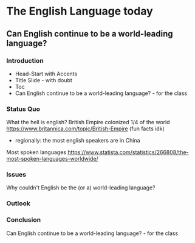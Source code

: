 # The English Language today
## Can English continue to be a world-leading language?

### Introduction

- Head-Start with Accents
- Title Slide - with doubt
- Toc
- Can English continue to be a world-leading language? - for the class

### Status Quo
What the hell is english?
British Empire colonized 1/4 of the world
https://www.britannica.com/topic/British-Empire
(fun facts idk)
- regionally: the most english speakers are in China

Most spoken languages
https://www.statista.com/statistics/266808/the-most-spoken-languages-worldwide/

### Issues
Why couldn't English be the (or a) world-leading language?

### Outlook

### Conclusion

Can English continue to be a world-leading language? - for the class